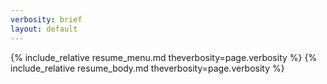 ```yaml
---
verbosity: brief
layout: default
---
```


{% include_relative resume_menu.md theverbosity=page.verbosity %}
{% include_relative resume_body.md theverbosity=page.verbosity %}
